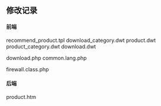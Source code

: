 ## 修改记录

#### 前端

recommend_product.tpl
download_category.dwt
product.dwt
product_category.dwt
download.dwt

download.php
common.lang.php

firewall.class.php




#### 后端

product.htm





